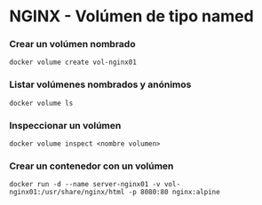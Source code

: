 # NGINX - Volúmen de tipo named

### Crear un volúmen nombrado

```
docker volume create vol-nginx01
```

### Listar volúmenes nombrados y anónimos

```
docker volume ls
```

### Inspeccionar un volúmen

```
docker volume inspect <nombre volumen>
```

### Crear un contenedor con un volúmen

```
docker run -d --name server-nginx01 -v vol-nginx01:/usr/share/nginx/html -p 8080:80 nginx:alpine
```
